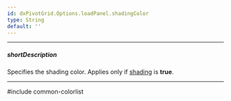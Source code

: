 ```yaml
---
id: dxPivotGrid.Options.loadPanel.shadingColor
type: String
default: ''
---
```

---
##### shortDescription
Specifies the shading color. Applies only if [shading](/api-reference/10%20UI%20Components/dxPivotGrid/1%20Configuration/loadPanel/shading.md '/Documentation/ApiReference/UI_Components/dxPivotGrid/Configuration/loadPanel/#shading') is **true**.

---
#include common-colorlist